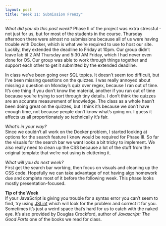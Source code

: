 ```yaml
---
layout: post
title: "Week 11: Submission Frenzy"
---
```

*What did you do this past week?*
Phase II of the project was extra stressful - not just for us, but for most of the students in the course.  Thursday afternoon there were almost no submissions because all of us were having trouble with Docker, which is what we’re required to use to host our site.  Luckily, they extended the deadline to Friday at 10pm.  Our group didn’t leave lab til 2 AM Thursday and 5:30 AM Friday, which I had never even done for OS.  Our group was able to work through things together and support each other to get it submitted by the extended deadline.

In class we’ve been going over SQL topics.  It doesn’t seem too difficult, but I’ve been missing questions on the quizzes.  I was really annoyed about missing a question on Monday’s quiz over regex, because I ran out of time.  It’s one thing if you don’t know the material, another if you run out of time because you’re trying to sort through tiny details.  I don’t think the quizzes are an accurate measurement of knowledge.  The class as a whole hasn’t been doing great on the quizzes, but I think it’s because we don’t have enough time, not because people don’t know what’s going on.  I guess it affects us all proportionately so technically it’s fair.

*What’s in your way?*   
Since we couldn’t all work on the Docker problem, I started looking at options for the search feature I knew would be required for Phase III.  So far the visuals for the search bar we want looks a bit tricky to implement.  We also really need to clean up the CSS because a lot of the stuff from the original template that we’re not using is cluttering it.

*What will you do next week?*   
First get the search bar working, then focus on visuals and cleaning up the CSS code.  Hopefully we can take advantage of not having algo homework due and complete most of it before the following week.  This phase looks mostly presentation-focused.  

**Tip of the Week**   
If your JavaScript is giving you trouble for a syntax error you can’t seem to find, try using [JSLint](http://www.jslint.com/) which will look for the problem and correct it for you.  Sometimes it’s just a weird space that’s hard for us to catch with the naked eye.  It’s also provided by Douglas Crockford, author of *Javascript: The Good Parts* one of the books we read for class.
